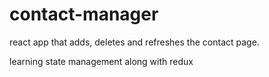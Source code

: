 # contact-manager

react app that adds, deletes and refreshes the contact page.

learning state management along with redux
